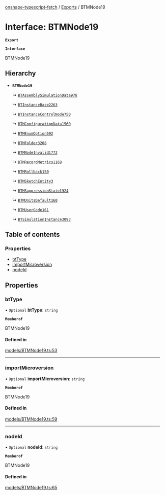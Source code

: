 [onshape-typescript-fetch](../README.md) / [Exports](../modules.md) / BTMNode19

# Interface: BTMNode19

**`Export`**

**`Interface`**

BTMNode19

## Hierarchy

- **`BTMNode19`**

  ↳ [`BTAssemblySimulationData978`](BTAssemblySimulationData978.md)

  ↳ [`BTInstanceBase2263`](BTInstanceBase2263.md)

  ↳ [`BTInstanceControlNode750`](BTInstanceControlNode750.md)

  ↳ [`BTMConfigurationData1560`](BTMConfigurationData1560.md)

  ↳ [`BTMEnumOption592`](BTMEnumOption592.md)

  ↳ [`BTMFolder3208`](BTMFolder3208.md)

  ↳ [`BTMNodeInvalid1772`](BTMNodeInvalid1772.md)

  ↳ [`BTMRecordMetrics1169`](BTMRecordMetrics1169.md)

  ↳ [`BTMRollback150`](BTMRollback150.md)

  ↳ [`BTMSketchEntity3`](BTMSketchEntity3.md)

  ↳ [`BTMSuppressionState1924`](BTMSuppressionState1924.md)

  ↳ [`BTMUnitsDefault160`](BTMUnitsDefault160.md)

  ↳ [`BTMUserCode161`](BTMUserCode161.md)

  ↳ [`BTSimulationInstance3093`](BTSimulationInstance3093.md)

## Table of contents

### Properties

- [btType](BTMNode19.md#bttype)
- [importMicroversion](BTMNode19.md#importmicroversion)
- [nodeId](BTMNode19.md#nodeid)

## Properties

### btType

• `Optional` **btType**: `string`

**`Memberof`**

BTMNode19

#### Defined in

[models/BTMNode19.ts:53](https://github.com/toebes/onshape-typescript-fetch/blob/3e11ae1/models/BTMNode19.ts#L53)

___

### importMicroversion

• `Optional` **importMicroversion**: `string`

**`Memberof`**

BTMNode19

#### Defined in

[models/BTMNode19.ts:59](https://github.com/toebes/onshape-typescript-fetch/blob/3e11ae1/models/BTMNode19.ts#L59)

___

### nodeId

• `Optional` **nodeId**: `string`

**`Memberof`**

BTMNode19

#### Defined in

[models/BTMNode19.ts:65](https://github.com/toebes/onshape-typescript-fetch/blob/3e11ae1/models/BTMNode19.ts#L65)

